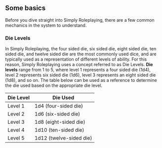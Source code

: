 ## Some basics

Before you dive straight into Simply Roleplaying, there are a few common mechanics in the system to understand.

### Die Levels

In Simply Roleplaying, the four sided die, six sided die, eight sided die, ten sided die, and twelve sided die are the most commonly used dice, and are typically used as a representation of different levels of ability. For this reason, Simply Roleplaying uses a concept referred to as Die Levels. **Die levels** range from 1 to 5, where level 1 represents a four sided die (1d4), level 2 represents six sided die (1d6), level 3 represents an eight sided die (1d8), and so on. The table below can be used as a reference to determine the die used based on the appropriate die level.



| Die Level | Die Used                |
| --------- | ----------------------- |
| Level 1   | 1d4 (four-sided die)    |
| Level 2   | 1d6 (six-sided die)     |
| Level 3   | 1d8 (eight-sided die)   |
| Level 4   | 1d10 (ten-sided die)    |
| Level 5   | 1d12 (twelve-sided die) |
